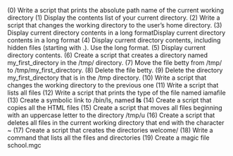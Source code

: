 (0) Write a script that prints the absolute path name of the current working directory
(1) Display the contents list of your current directory.
(2) Write a script that changes the working directory to the user’s home directory.
(3) Display current directory contents in a long formatDisplay current directory contents in a long format
(4) Display current directory contents, including hidden files (starting with .). Use the long format.
(5) Display current directory contents.
(6) Create a script that creates a directory named my_first_directory in the /tmp/ directory.
(7) Move the file betty from /tmp/ to /tmp/my_first_directory.
(8) Delete the file betty.
(9) Delete the directory my_first_directory that is in the /tmp directory.
(10) Write a script that changes the working directory to the previous one
(11) Write a script that lists all files
(12) Write a script that prints the type of the file named iamafile
(13) Create a symbolic link to /bin/ls, named __ls__
(14) Create a script that copies all the HTML files
(15) Create a script that moves all files beginning with an uppercase letter to the directory /tmp/u
(16) Create a script that deletes all files in the current working directory that end with the character ~
(17) Create a script that creates the directories welcome/
(18) Write a command that lists all the files and directories
(19) Create a magic file school.mgc 
